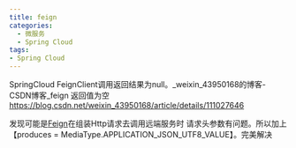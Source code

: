 ```yaml
---
title: feign
categories:
  - 微服务
  - Spring Cloud
tags:
- Spring Cloud
---
```


SpringCloud FeignClient调用返回结果为null。_weixin_43950168的博客-CSDN博客_feign 返回值为空 https://blog.csdn.net/weixin_43950168/article/details/111027646

发现可能是[Feign](https://so.csdn.net/so/search?q=Feign&spm=1001.2101.3001.7020)在组装Http请求去调用远端服务时 请求头参数有问题。所以加上【produces = MediaType.APPLICATION_JSON_UTF8_VALUE】。完美解决

